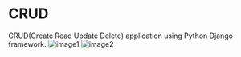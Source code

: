 # CRUD
CRUD(Create Read Update Delete) application using Python Django framework.
![image1](https://user-images.githubusercontent.com/64066495/144721869-f876accb-c2a1-4731-8e76-083f1739f58b.png)
![image2](https://user-images.githubusercontent.com/64066495/144721911-ede76648-14fb-45d8-8b8e-74cb6d1b995d.png)
